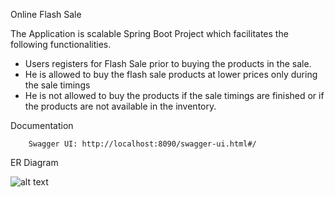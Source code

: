 Online Flash Sale 

 The Application is scalable Spring Boot Project which facilitates the following functionalities.

* Users registers for Flash Sale prior to buying the products in the sale.
* He is allowed to buy the flash sale products at lower prices only during the sale timings
* He is not allowed to buy the products if the sale timings are finished or if the products are not available in the inventory.

Documentation

        Swagger UI: http://localhost:8090/swagger-ui.html#/
        
ER Diagram

 ![alt text](https://user-images.githubusercontent.com/8841867/56877375-26697080-6a6b-11e9-8476-bea286bb65bb.png)

        
        
